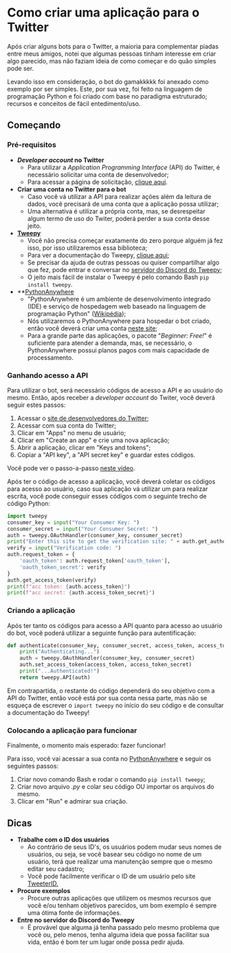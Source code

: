 # Como criar uma aplicação para o Twitter

Após criar alguns bots para o Twitter, a maioria para complementar piadas entre meus amigos, notei que algumas pessoas tinham interesse em criar algo parecido, mas não faziam ideia de como começar e do quão simples pode ser.

Levando isso em consideração, o bot do gamakkkkk foi anexado como exemplo por ser simples. Este, por sua vez, foi feito na linguagem de programação Python e foi criado com base no paradigma estruturado; recursos e conceitos de fácil entedimento/uso.

## Começando

### Pré-requisitos

* ***Developer account* no Twitter**
	* Para utilizar a *Application Programming Interface* (API) do Twitter, é necessário solicitar uma conta de desenvolvedor;
	* Para acessar a página de solicitação, [clique aqui](https://developer.twitter.com/en/apply-for-access).
* **Criar uma conta no Twitter para o bot**
	* Caso você vá utilizar a API para realizar ações além da leitura de dados, você precisará de uma conta que a aplicação possa utilizar;
	* Uma alternativa é utilizar a própria conta, mas, se desrespeitar algum termo de uso do Twiter, poderá perder a sua conta desse jeito.
* **[Tweepy](https://www.tweepy.org/)**
	* Você não precisa começar exatamente do zero porque alguém já fez isso, por isso utilizaremos essa biblioteca;
	* Para ver a documentação do Tweepy, [clique aqui](http://docs.tweepy.org/en/latest/);
	* Se precisar da ajuda de outras pessoas ou quiser compartilhar algo que fez, pode entrar e conversar no [servidor do Discord do Tweepy](https://discord.gg/bJvqnhg);
	* O jeito mais fácil de instalar o Tweepy é pelo comando Bash `pip install tweepy`.
* **[PythonAnywhere](https://pythonanywhere.com/)
	* "PythonAnywhere é um ambiente de desenvolvimento integrado (IDE) e serviço de hospedagem web baseado na linguagem de programação Python" ([Wikipédia](https://pt.wikipedia.org/wiki/PythonAnywhere));
	* Nós utilizaremos o PythonAnywhere para hospedar o bot criado, então você deverá criar uma conta [neste site](https://www.pythonanywhere.com/pricing/);
	* Para a grande parte das aplicações, o pacote "*Beginner: Free!*" é suficiente para atender a demanda, mas, se necessário, o PythonAnywhere possui planos pagos com mais capacidade de processamento.

### Ganhando acesso a API
Para utilizar o bot, será necessário códigos de acesso a API e ao usuário do mesmo. Então, após receber a *developer account* do Twiter, você deverá seguir estes passos:
1. Acessar o [site de desenvolvedores do Twitter](https://developer.twitter.com/);
2. Acessar com sua conta do Twitter;
3. Clicar em "Apps" no menu de usuário;
4. Clicar em "Create an app" e crie uma nova aplicação;
5. Abrir a aplicação, clicar em "Keys and tokens";
6. Copiar a "API key", a "API secret key" e guardar estes códigos.

Você pode ver o passo-a-passo [neste vídeo](https://www.youtube.com/watch?v=LpLYQz_3hA0).

Após ter o código de acesso a aplicação, você deverá coletar os códigos para acesso ao usuário, caso sua aplicação vá utilizar um para realizar escrita, você pode conseguir esses códigos com o seguinte trecho de código Python:
```python
import tweepy
consumer_key = input("Your Consumer Key: ")
consumer_secret = input("Your Consumer Secret: ")
auth = tweepy.OAuthHandler(consumer_key, consumer_secret)
print("Enter this site to get the verification site: " + auth.get_authorization_url())
verify = input("Verification code: ")
auth.request_token = {
    'oauth_token': auth.request_token['oauth_token'],
    'oauth_token_secret': verify
}
auth.get_access_token(verify)
print(f"acc token: {auth.access_token}")
print(f"acc secret: {auth.access_token_secret}")
```

### Criando a aplicação
Após ter tanto os códigos para acesso a API quanto para acesso ao usuário do bot, você poderá utilizar a seguinte função para autentificação:
```python
def authenticate(consumer_key, consumer_secret, access_token, access_token_secret):
    print("Authenticating...")
    auth = tweepy.OAuthHandler(consumer_key, consumer_secret)
    auth.set_access_token(access_token, access_token_secret)
    print("...Authenticated!")
    return tweepy.API(auth)
```
Em contrapartida, o restante do código dependerá do seu objetivo com a API do Twitter, então você está por sua conta nessa parte, mas não se esqueça de escrever o `import tweepy` no início do seu código e de consultar a documentação do Tweepy!

### Colocando a aplicação para funcionar

Finalmente, o momento mais esperado: fazer funcionar!

Para isso, você vai acessar a sua conta no [PythonAnywhere](https://www.pythonanywhere.com/) e seguir os seguintes passos:
1. Criar novo comando Bash e rodar o comando `pip install tweepy`;
2. Criar novo arquivo *.py* e colar seu código OU importar os arquivos do mesmo.
3. Clicar em "Run" e admirar sua criação.

## Dicas

* **Trabalhe com o ID dos usuários**
	* Ao contrário de seus ID's, os usuários podem mudar seus nomes de usuários, ou seja, se você basear seu código no nome de um usuário, terá que realizar uma manutenção sempre que o mesmo editar seu cadastro;
	* Você pode facilmente verificar o ID de um usuário pelo site [TweeterID.](https://tweeterid.com/)
* **Procure exemplos**
	* Procure outras aplicações que utilizem os mesmos recursos que você e/ou tenham objetivos parecidos, um bom exemplo é sempre uma ótima fonte de informações.
* **Entre no servidor do Discord do Tweepy**
	* É provável que alguma já tenha passado pelo mesmo problema que você ou, pelo menos, tenha alguma ideia que possa facilitar sua vida, então é bom ter um lugar onde possa pedir ajuda.
